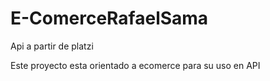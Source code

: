# E-ComerceRafaelSama
Api a partir de platzi

Este proyecto esta orientado a ecomerce para su uso en API
